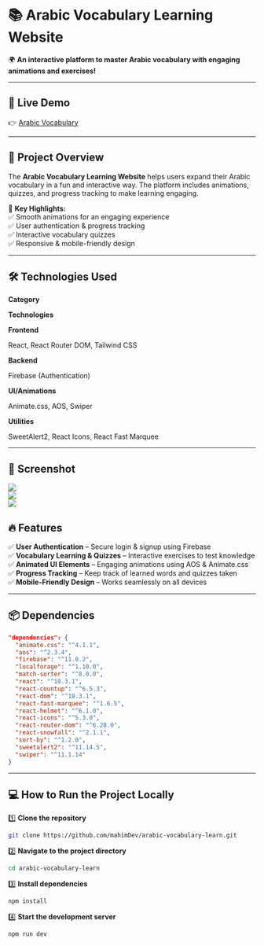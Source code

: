# **📚 Arabic Vocabulary Learning Website**

🌍 **An interactive platform to master Arabic vocabulary with engaging animations and exercises!**

---

## **🔗 Live Demo**

👉 [Arabic Vocabulary](https://arabic-vocabulary-94d04.web.app/)

---

## **🚀 Project Overview**

The **Arabic Vocabulary Learning Website** helps users expand their Arabic vocabulary in a fun and interactive way. The platform includes animations, quizzes, and progress tracking to make learning engaging.

📌 **Key Highlights:**  
✅ Smooth animations for an engaging experience  
✅ User authentication & progress tracking  
✅ Interactive vocabulary quizzes  
✅ Responsive & mobile-friendly design

---

## **🛠️ Technologies Used**

**Category**

**Technologies**

**Frontend**

React, React Router DOM, Tailwind CSS

**Backend**

Firebase (Authentication)

**UI/Animations**

Animate.css, AOS, Swiper

**Utilities**

SweetAlert2, React Icons, React Fast Marquee

---

## **📸 Screenshot**

<div>
<img src="https://i.ibb.co.com/5PsdLKn/Screenshot-231.png"/>
</div>
<div>
<img src="https://i.ibb.co.com/xtfwvnYw/Screenshot-232.png"/>
</div>
<div>
<img src="https://i.ibb.co.com/zHWDsYvR/Screenshot-230.png"/>
</div>

## **🔥 Features**

✅ **User Authentication** – Secure login & signup using Firebase  
✅ **Vocabulary Learning & Quizzes** – Interactive exercises to test knowledge  
✅ **Animated UI Elements** – Engaging animations using AOS & Animate.css  
✅ **Progress Tracking** – Keep track of learned words and quizzes taken  
✅ **Mobile-Friendly Design** – Works seamlessly on all devices

---

## **📦 Dependencies**

```json
"dependencies": {
  "animate.css": "^4.1.1",
  "aos": "^2.3.4",
  "firebase": "^11.0.2",
  "localforage": "^1.10.0",
  "match-sorter": "^8.0.0",
  "react": "^18.3.1",
  "react-countup": "^6.5.3",
  "react-dom": "^18.3.1",
  "react-fast-marquee": "^1.6.5",
  "react-helmet": "^6.1.0",
  "react-icons": "^5.3.0",
  "react-router-dom": "^6.28.0",
  "react-snowfall": "^2.1.1",
  "sort-by": "^1.2.0",
  "sweetalert2": "^11.14.5",
  "swiper": "^11.1.14"
}

```

---

## **💻 How to Run the Project Locally**

1️⃣ **Clone the repository**

```bash
git clone https://github.com/mahimDev/arabic-vocabulary-learn.git


```

2️⃣ **Navigate to the project directory**

```bash
cd arabic-vocabulary-learn

```

3️⃣ **Install dependencies**

```bash
npm install

```

4️⃣ **Start the development server**

```bash
npm run dev

```
